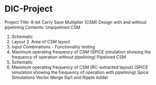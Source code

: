 # DIC-Project
Project Title: 8-bit Carry Save Multiplier (CSM) Design with and without pipelining
Contents:
Unpipelined CSM
1. Schematic
2. Layout
3 .Area of CSM layout
4. Input Combinations - Functionality testing
5. Maximum operating frequency of CSM
(SPICE simulation showing the frequency of operation without pipelining)
Pipelined CSM
1. Schematic
2. Maximum operating frequency of CSM
(RC-extracted layout)
(SPICE simulation showing the frequency of operation with pipelining)
Spice Simulations Vector Merge Sqrt and Ripple Adder
